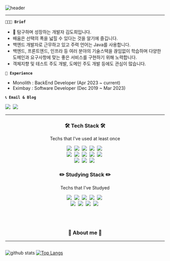 ![header](https://capsule-render.vercel.app/api?type=waving&color=auto&height=150&section=header&text=DOHEE%20KIM&fontSize=60)

---  

**`👩🏻‍💻 Brief`**
- 👋 탐구하며 성장하는 개발자 김도희입니다.  
- 배움은 선택의 폭을 넓힐 수 있다는 것을 알기에 즐깁니다.
- 백엔드 개발자로 근무하고 있고 주력 언어는 Java를 사용합니다.  
- 백엔드, 프론트엔드, 인프라 등 여러 분야의 기술스택을 끊임없이 학습하며 다양한 도메인과 요구사항에 맞는 좋은 서비스를 구현하기 위해 노력합니다.
- 객체지향 및 테스트 주도 개발, 도메인 주도 개발 등에도 관심이 많습니다.

**`💼 Experience`**
- Monolith : BackEnd Developer  (Apr 2023 ~ current)  
- Eximbay  : Software Developer (Dec 2019 ~ Mar 2023)  

**`📞 Email & Blog `**

<p align="left">
  <a href="https://rt-slowth-dev.tistory.com/"><img src="https://img.shields.io/badge/Blog-0AC18E?style=for-the-badge&logoColor=white&link=https://rt-slowth-dev.tistory.com/"/></a>&nbsp
  <a href="mailto:rt.slowth@gmail.com"><img src="https://img.shields.io/badge/Gmail-D14836?style=for-the-badge&logo=gmail&logoColor=white&link=rt.slowth@gmail.com"/></a>
</p>

--- 


<h3 align="center">🛠 Tech Stack 🛠</h3>   

<p align="center"> Techs that I've used at least once </p>
<p align="center">
  <img src="https://img.shields.io/badge/Java-ED8B00?style=for-the-badge&logo=openjdk&logoColor=white"/>&nbsp 
  <img src="https://img.shields.io/badge/Python-3776AB?style=for-the-badge&logo=python&logoColor=white"/>&nbsp 
  <img src="https://img.shields.io/badge/Ruby-CC342D?style=for-the-badge&logo=ruby&logoColor=white"/>&nbsp
  <img src="https://img.shields.io/badge/R-276DC3?style=for-the-badge&logo=r&logoColor=white"/>&nbsp
  <img src="https://img.shields.io/badge/jQuery-0769AD?style=for-the-badge&logo=jquery&logoColor=white"/>&nbsp 
  <br>
  <img src="https://img.shields.io/badge/Ruby_on_Rails-CC0000?style=for-the-badge&logo=ruby-on-rails&logoColor=white"/>&nbsp 
  <img src="https://img.shields.io/badge/Spring-6DB33F?style=for-the-badge&logo=spring&logoColor=white"/>&nbsp 
  <img src="https://img.shields.io/badge/JPA-6DB33F?style=for-the-badge&logo=spring&logoColor=white"/>&nbsp 
  <img src="https://img.shields.io/badge/Querydsl-6DB33F?style=for-the-badge&logo=spring&logoColor=white"/>&nbsp 
  <img src="https://img.shields.io/badge/MySQL-00000F?style=for-the-badge&logo=mysql&logoColor=white"/>&nbsp 
  <br>
  <img src="https://img.shields.io/badge/PostgreSQL-316192?style=for-the-badge&logo=postgresql&logoColor=white"/>&nbsp  
  <img src="https://img.shields.io/badge/Amazon_AWS-232F3E?style=for-the-badge&logo=amazon-aws&logoColor=white"/>&nbsp
  <img src="https://img.shields.io/badge/Node--RED-%238F0000.svg?style=for-the-badge&logo=node-red&logoColor=white"/>&nbsp
</p>


<h3 align="center">✏️ Studying Stack ✏️</h3>


<p align="center"> Techs that I've Studyed</p>

<p align="center">
    <img src="https://img.shields.io/badge/Node.js-43853D?style=for-the-badge&logo=node.js&logoColor=white"/>&nbsp 
    <img src="https://img.shields.io/badge/JavaScript-323330?style=for-the-badge&logo=javascript&logoColor=F7DF1E"/>&nbsp 
     <img src="https://img.shields.io/badge/TypeScript-007ACC?style=for-the-badge&logo=typescript&logoColor=white"/>&nbsp
     <img src="https://img.shields.io/badge/Kotlin-0095D5?&style=for-the-badge&logo=kotlin&logoColor=white"/>&nbsp
     <img src="https://img.shields.io/badge/MongoDB-4EA94B?style=for-the-badge&logo=mongodb&logoColor=white"/>&nbsp 
     <br>
     <img src="https://img.shields.io/badge/React-20232A?style=for-the-badge&logo=react&logoColor=61DAFB"/>&nbsp 
     <img src="https://img.shields.io/badge/Vue.js-35495E?style=for-the-badge&logo=vue.js&logoColor=4FC08D"/>&nbsp 
     <img src="https://img.shields.io/badge/Apache%20Kafka-000?style=for-the-badge&logo=apachekafka"/>&nbsp
     <img src="https://img.shields.io/badge/PyTorch-%23EE4C2C.svg?style=for-the-badge&logo=PyTorch&logoColor=white"/>&nbsp   
  <br>
</p>
  
<br>

<br>

<h3 align="center"> 🦦 About me 🦦 </h3>

--- 

<div align="center" style="display:flex"> 
  
![github stats](https://github-readme-stats.vercel.app/api?username=shinseongsu&show_icons=true&theme=radical)
  [![Top Langs](https://github-readme-stats.vercel.app/api/top-langs/?username=shinseongsu&layout=compact)](https://github.com/anuraghazra/github-readme-stats)

</div> 
  


<br>


